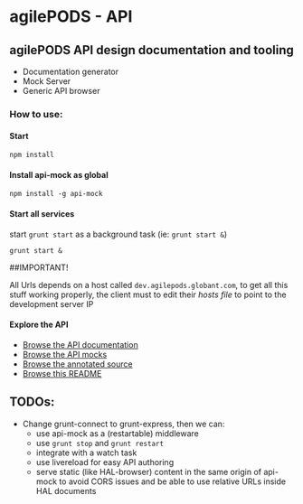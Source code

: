 # agilePODS - API

## agilePODS API design documentation and tooling

  * Documentation generator
  * Mock Server
  * Generic API browser

### How to use:

#### Start
  ```
  npm install
  ```

#### Install api-mock as global
  ```
  npm install -g api-mock
  ```

#### Start all services
  start `grunt start` as a background task (ie: `grunt start &`)
  ```
  grunt start &
  ```

##IMPORTANT!

  All Urls depends on a host called `dev.agilepods.globant.com`, to get all this stuff working properly, the client must to edit their *hosts file* to point to the development server IP

#### Explore the API

  - [Browse the API documentation](/docs/)
  - [Browse the API mocks](/browser.html#/api/users/kevin)
  - [Browse the annotated source](/annotated-source/Gruntfile.html)
  - [Browse this README](/README.html)

## TODOs:

  - Change grunt-connect to grunt-express, then we can:
    - use api-mock as a (restartable) middleware
    - use `grunt stop` and `grunt restart`
    - integrate with a watch task
    - use livereload for easy API authoring
    - serve static (like HAL-browser) content in the same origin of api-mock to avoid CORS issues and be able to use relative URLs inside HAL documents
